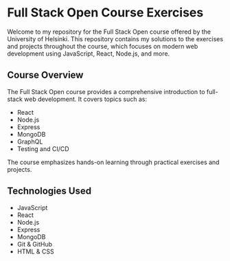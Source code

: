 # Full Stack Open Course Exercises

Welcome to my repository for the Full Stack Open course offered by the University of Helsinki. This repository contains my solutions to the exercises and projects throughout the course, which focuses on modern web development using JavaScript, React, Node.js, and more.

## Course Overview

The Full Stack Open course provides a comprehensive introduction to full-stack web development. It covers topics such as:

- React
- Node.js
- Express
- MongoDB
- GraphQL
- Testing and CI/CD

The course emphasizes hands-on learning through practical exercises and projects.

## Technologies Used

- JavaScript
- React
- Node.js
- Express
- MongoDB
- Git & GitHub
- HTML & CSS